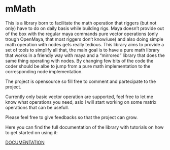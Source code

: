 # mMath
This is a library born to facilitate the math operation that riggers (but not only) have to do on daily basis while building rigs. 
Maya doesn’t provide out of the box with the regular maya commands pure vector operations (only trough OpenMaya, that most riggers don’t know/use) and also doing simple math operation with nodes gets really tedious. This library aims to provide a set of tools to simplify all that, the main goal is to have a pure math library that works in a friendly way with maya and a “mirrored” library that does the same thing operating with nodes. 
By changing few bits of the code the coder should be albe to jump from a pure math implementation to the corresponding node implementation.

The project is opensource so fill free to comment and partecipate to the project.

Currently only basic vector operation are supported, feel free to let me know what operations you need, aslo I will start working on some matrix operations that can be usefull.

Please feel free to give feedbacks so that the project can grow.

Here you can find the full documentation of the library with tutorials
on how to get started on using it:


<a href=http://giordi91.github.io/mMath/index.html target="_blank" >DOCUMENTATION</a>
